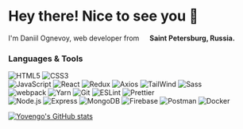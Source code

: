 # Hey there! Nice to see you 👾

I'm Daniil Ognevoy, web developer from <img src="https://cdn-icons-png.flaticon.com/512/4628/4628645.png" width='13'> **Saint Petersburg, Russia.**

### Languages & Tools
![HTML5](https://img.shields.io/badge/-HTML5-090909?style=flat-square&logo=html5)
![CSS3](https://img.shields.io/badge/-CSS3-090909?style=flat-square&logo=CSS3&logoColor=2299f8)
<br/>
![JavaScript](https://img.shields.io/badge/-JavaScript-090909?style=flat-square&logo=javascript)
![React](https://img.shields.io/badge/-React-090909?style=flat-square&logo=React)
![Redux](https://img.shields.io/badge/-Redux-090909?style=flat-square&logo=Redux&logoColor=764abc)
![Axios](https://img.shields.io/badge/-Axios-090909?style=flat-square&logo=Axios&logoColor=5A29E4)
![TailWind](https://img.shields.io/badge/-TailWind-090909?style=flat-square&logo=TailwindCSS)
![Sass](https://img.shields.io/badge/-Sass-090909?style=flat-square&logo=Sass)
<br/>
![webpack](https://img.shields.io/badge/-webpack-090909?style=flat-square&logo=WebPack)
![Yarn](https://img.shields.io/badge/-Yarn-090909?style=flat-square&logo=yarn)
![Git](https://img.shields.io/badge/-Git-090909?style=flat-square&logo=Git)
![ESLint](https://img.shields.io/badge/-ESLint-090909?style=flat-square&logo=ESLint&logoColor=4B32C3)
![Prettier](https://img.shields.io/badge/-Prettier-090909?style=flat-square&logo=Prettier)
<br/>
![Node.js](https://img.shields.io/badge/-Node.js-090909?style=flat-square&logo=Node.js)
![Express](https://img.shields.io/badge/-Express-090909?style=flat-square&logo=Express)
![MongoDB](https://img.shields.io/badge/-MongoDB-090909?style=flat-square&logo=MongoDB)
![Firebase](https://img.shields.io/badge/-Firebase-090909?style=flat-square&logo=Firebase)
![Postman](https://img.shields.io/badge/-Postman-090909?style=flat-square&logo=Postman)
![Docker](https://img.shields.io/badge/-Docker-090909?style=flat-square&logo=Docker)

[![Yovengo's GitHub stats](https://github-readme-stats.vercel.app/api?username=yovengo&show_icons=true&theme=github_dark&border_color=30363d)](https://github.com/anuraghazra/github-readme-stats)
